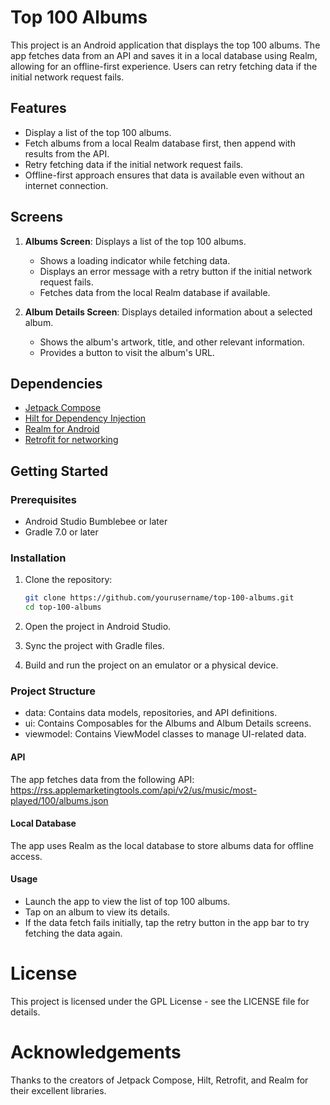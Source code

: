 # Top 100 Albums

This project is an Android application that displays the top 100 albums. The app fetches data from an API and saves it in a local database using Realm, allowing for an offline-first experience. Users can retry fetching data if the initial network request fails.

## Features

- Display a list of the top 100 albums.
- Fetch albums from a local Realm database first, then append with results from the API.
- Retry fetching data if the initial network request fails.
- Offline-first approach ensures that data is available even without an internet connection.

## Screens

1. **Albums Screen**: Displays a list of the top 100 albums.
   - Shows a loading indicator while fetching data.
   - Displays an error message with a retry button if the initial network request fails.
   - Fetches data from the local Realm database if available.

2. **Album Details Screen**: Displays detailed information about a selected album.
   - Shows the album's artwork, title, and other relevant information.
   - Provides a button to visit the album's URL.

## Dependencies

- [Jetpack Compose](https://developer.android.com/jetpack/compose)
- [Hilt for Dependency Injection](https://developer.android.com/training/dependency-injection/hilt-android)
- [Realm for Android](https://realm.io/products/realm-database/)
- [Retrofit for networking](https://square.github.io/retrofit/)

## Getting Started

### Prerequisites

- Android Studio Bumblebee or later
- Gradle 7.0 or later

### Installation

1. Clone the repository:
   ```bash
   git clone https://github.com/yourusername/top-100-albums.git
   cd top-100-albums
2. Open the project in Android Studio.

3. Sync the project with Gradle files.

4. Build and run the project on an emulator or a physical device.


### Project Structure
- data: Contains data models, repositories, and API definitions.
- ui: Contains Composables for the Albums and Album Details screens.
- viewmodel: Contains ViewModel classes to manage UI-related data.

#### API
The app fetches data from the following API:
https://rss.applemarketingtools.com/api/v2/us/music/most-played/100/albums.json

#### Local Database
The app uses Realm as the local database to store albums data for offline access.

#### Usage
- Launch the app to view the list of top 100 albums.
- Tap on an album to view its details.
- If the data fetch fails initially, tap the retry button in the app bar to try fetching the data again.

# License
This project is licensed under the GPL License - see the LICENSE file for details.

# Acknowledgements
Thanks to the creators of Jetpack Compose, Hilt, Retrofit, and Realm for their excellent libraries.